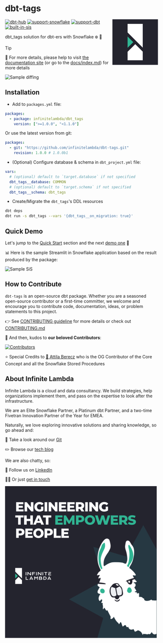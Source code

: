<!-- markdownlint-disable no-inline-html no-alt-text -->
# dbt-tags

<img align="right" width="150" height="150" src="./docs/assets/img/il-logo.png">

[![dbt-hub](https://img.shields.io/badge/Visit-dbt--hub%20↗️-FF694B?logo=dbt&logoColor=FF694B)](https://hub.getdbt.com/infinitelambda/dbt_tags)
[![support-snowflake](https://img.shields.io/badge/support-Snowflake-7faecd?logo=snowflake&logoColor=7faecd)](https://docs.snowflake.com?ref=infinitelambda)
[![support-dbt](https://img.shields.io/badge/support-dbt%20v1.6+-FF694B?logo=dbt&logoColor=FF694B)](https://docs.getdbt.com?ref=infinitelambda)
[![built-in-sis](https://img.shields.io/badge/built--in-SiS-BD4042?logo=streamlit&logoColor=FF694B)](https://www.snowflake.com/en/data-cloud/overview/streamlit-in-snowflake?ref=infinitelambda)

dbt_tags solution for dbt-ers with Snowflake ❄️ 🚀

> [!TIP]
> 📖 For more details, please help to visit [the documentation site](https://dbt_tags.iflambda.com/latest/) (or go to the [docs/index.md](./docs/index.md)) for more details

<img src="./docs/assets/img/dbt_tags.jpeg" alt="Sample diffing">

## Installation

- Add to `packages.yml` file:

```yml
packages:
  - package: infinitelambda/dbt_tags
    version: [">=1.0.0", "<1.1.0"]
```

Or use the latest version from git:

```yml
packages:
  - git: "https://github.com/infinitelambda/dbt-tags.git"
    revision: 1.0.0 # 1.0.0b1
```

- (Optional) Configure database & schema in `dbt_project.yml` file:

```yml
vars:
  # (optional) default to `target.database` if not specified
  dbt_tags__database: COMMON
  # (optional) default to `target.schema` if not specified
  dbt_tags__schema: dbt_tags
```

- Create/Migrate the `dbt_tags`'s DDL resources

```bash
dbt deps
dbt run -s dbt_tags --vars '{dbt_tags__on_migration: true}'
```

## Quick Demo

Let's jump to the [Quick Start](https://dbt_tags.iflambda.com/latest/#quick-start) section and the next [demo one](https://dbt_tags.iflambda.com/latest/#demo) 🏃

📊 Here is the sample Streamlit in Snowflake application based on the result produced by the package:

<img src="./docs/assets/img/sis_ui.png" alt="Sample SiS">

## How to Contribute

`dbt-tags` is an open-source dbt package. Whether you are a seasoned open-source contributor or a first-time committer, we welcome and encourage you to contribute code, documentation, ideas, or problem statements to this project.

👉 See [CONTRIBUTING guideline](https://dbt_tags.iflambda.com/latest/nav/dev/contributing.html) for more details or check out [CONTRIBUTING.md](./CONTRIBUTING.md)

🌟 And then, kudos to **our beloved Contributors**:

<a href="https://github.com/infinitelambda/dbt-tags/graphs/contributors">
  <img src="https://contrib.rocks/image?repo=infinitelambda/dbt-tags" alt="Contributors" />
</a>

⭐ Special Credits to [👱 Attila Berecz](https://www.linkedin.com/in/attila-berecz-a0bb5ba2/) who is the OG Contributor of the Core Concept and all the Snowflake Stored Procedures

## About Infinite Lambda

Infinite Lambda is a cloud and data consultancy. We build strategies, help organizations implement them, and pass on the expertise to look after the infrastructure.

We are an Elite Snowflake Partner, a Platinum dbt Partner, and a two-time Fivetran Innovation Partner of the Year for EMEA.

Naturally, we love exploring innovative solutions and sharing knowledge, so go ahead and:

🔧 Take a look around our [Git](https://github.com/infinitelambda)

✏️ Browse our [tech blog](https://infinitelambda.com/category/tech-blog/)

We are also chatty, so:

👀 Follow us on [LinkedIn](https://www.linkedin.com/company/infinite-lambda/)

👋🏼 Or just [get in touch](https://infinitelambda.com/contacts/)

[<img src="https://raw.githubusercontent.com/infinitelambda/cdn/1.0.0/general/images/GitHub-About-Section-1080x1080.png" alt="About IL" width="500">](https://infinitelambda.com/)
